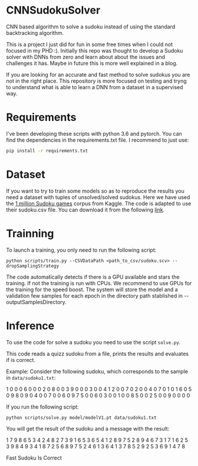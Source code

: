# CNNSudokuSolver
CNN based algorithm to solve a sudoku instead of using the standard backtracking algorithm.

This is a project I just did for fun in some free times when I could not focused in my PHD :).
Initially this repo was thought to develop a Sudoku solver with DNNs from zero and learn about
about the issues and challenges it has. Maybe in future this is more well explained in a blog.

If you are looking for an accurate and fast method to solve sudokus you are not in the right place.
This repository is more focused on testing and tryng to understand what is able to learn a DNN from a
dataset in a supervised way. 

# Requirements

I've been developing these scripts with python 3.6 and pytorch. You can find the dependencies in the
requirements.txt file. I recommend to just use:

```bash
pip install -r requirements.txt
```

# Dataset

If you want to try to train some models so as to reproduce the results you need a dataset with tuples
of unsolved/solved sudokus. Here we have used the [1 million Sudoku games](https://www.kaggle.com/bryanpark/sudoku) corpus from Kaggle. The code
is adapted to use their sudoku.csv file. You can download it from the following [link](https://www.kaggle.com/bryanpark/sudoku).

# Trainning

To launch a training, you only need to run the following script: 

```batch
python scripts/train.py --CSVDataPath <path_to_csv/sudoku.scv> --dropSamplingStrategy
```

The code automatically detects if there is a GPU available and stars the training.
If not the training is run with CPUs. We recommend to use GPUs for the training for the speed boost.
The system will store the model and a validation few samples for each epoch in the directory path stablished in --outputSamplesDirectory.
 
# Inference 

To use the code for solve a sudoku you need to use the script `solve.py`.

This code reads a quizz sudoku from a file, prints the results and evaluates if is correct.

Example:
Consider the following sudoku, which corresponds to the sample in `data/sudoku1.txt`:

1 0 0 0 6 0 0 0 2
0 8 0 0 3 9 0 0 0
3 0 0 4 1 2 0 0 7
0 2 0 0 4 0 7 0 1
0 1 6 0 5 0 9 8 0
9 0 4 0 0 7 0 0 6
0 9 7 5 0 0 6 0 3
0 0 1 0 0 8 5 0 0
2 5 0 0 9 0 0 0 0

If you run the following script:

```batch
python scripts/solve.py model/modelV1.pt data/sudoku1.txt
```

You will get the result of the sudoku and a message with the result:

1 7 9 8 6 5 3 4 2
4 8 2 7 3 9 1 6 5
3 6 5 4 1 2 8 9 7
5 2 8 9 4 6 7 3 1
7 1 6 2 5 3 9 8 4
9 3 4 1 8 7 2 5 6
8 9 7 5 2 4 6 1 3
6 4 1 3 7 8 5 2 9
2 5 3 6 9 1 4 7 8

Fast Sudoku Is Correct


